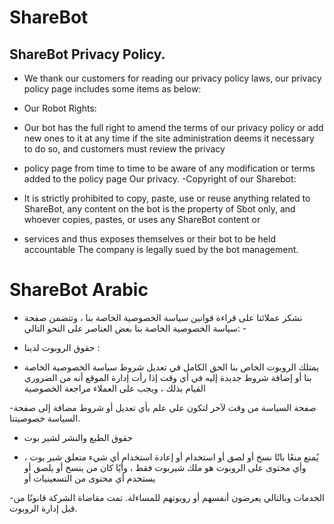 # ShareBot
## ShareBot Privacy Policy.
- We thank our customers for reading our privacy policy laws, our privacy policy page includes some items as below: 
- Our Robot Rights:

- Our bot has the full right to amend the terms of our privacy policy or add new ones to it at any time if the site administration deems it necessary to do so, and customers must review the privacy 

- policy page from time to time to be aware of any modification or terms added to the policy page Our privacy.
-Copyright of our Sharebot:

- It is strictly prohibited to copy, paste, use or reuse anything related to ShareBot, any content on the bot is the property of Sbot only, and whoever copies, pastes, or uses any ShareBot content or 

- services and thus exposes themselves or their bot to be held accountable The company is legally sued by the bot management. 

# ShareBot Arabic

- نشكر عملائنا على قراءة قوانين سياسة الخصوصية الخاصة بنا ، وتتضمن صفحة سياسة الخصوصية الخاصة بنا بعض العناصر على النحو التالي: -

- حقوق الروبوت لدينا :

- يمتلك الروبوت الخاص بنا الحق الكامل في تعديل شروط سياسة الخصوصية الخاصة بنا أو إضافة شروط جديدة إليه في أي وقت إذا رأت إدارة الموقع أنه من الضروري القيام بذلك ، ويجب على العملاء مراجعة الخصوصية

 -صفحة السياسة من وقت لآخر لتكون على علم بأي تعديل أو شروط مضافة إلى صفحة السياسة خصوصيتنا.

- حقوق الطبع والنشر لشير بوت

- يُمنع منعًا باتًا نسخ أو لصق أو استخدام أو إعادة استخدام أي شيء متعلق شير بوت ، وأي محتوى على الروبوت هو ملك شيربوت فقط ، وأيًا كان من ينسخ أو يلصق أو يستخدم أي محتوى من التسعينيات أو

-الخدمات وبالتالي يعرضون أنفسهم أو روبوتهم للمساءلة. تمت مقاضاة الشركة قانونًا من قبل إدارة الروبوت. 
